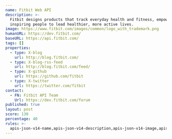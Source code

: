 ```yaml
---
name: Fitbit Web API
description: >-
  Fitbit designs products that track everyday health and fitness, empowering and
  inspiring people to lead healthier, more active lives.
image: https://www.fitbit.com/images/common/logo_with_trademark.png
humanURL: https://dev.fitbit.com/
baseURL: https://api.fitbit.com/
tags: []
properties:
  - type: X-blog
    url: http://blog.fitbit.com/
  - type: X-blog-rss-feed
    url: http://blog.fitbit.com/feed/
  - type: X-github
    url: https://github.com/fitbit
  - type: X-twitter
    url: https://twitter.com/fitbit
contact:
  - FN: Fitbit API Team
    Url: https://dev.fitbit.com/forum
published: true
layout: post
score: 130
percentage: 40
rules: >-
  apis-json-v14-name,apis-json-v14-description,apis-json-v14-image,apis-json-v14-tags,apis-json-v14-url,apis-json-v14-apis-name,apis-json-v14-apis-description,apis-json-v14-apis-image,apis-json-v14-apis-humanURL,apis-json-v14-apis-baseURL,apis-json-v14-apis-tags,apis-json-v14-apis-tags-one,apis-json-v14-apis-properties-communications-blog,apis-json-v14-maintainers,apis-json-v14-maintainers-fn
---
```

